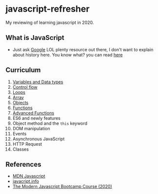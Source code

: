 # javascript-refresher

My reviewing of learning javascript in 2020.

## What is JavaScript

- Just ask [Google](https://www.google.com/) LOL plenty resource out there, I don't want to explain about history here. You know what? you can read [here](https://developer.mozilla.org/en-US/docs/Web/JavaScript)

## Curriculum

1. [Variables and Data types](https://github.com/xeusteerapat/javascript-refresher/tree/master/01_Variables)
2. [Control flow](https://github.com/xeusteerapat/javascript-refresher/tree/master/02_Control_Flow)
3. [Loops](https://github.com/xeusteerapat/javascript-refresher/tree/master/04_Loops)
4. [Array](https://github.com/xeusteerapat/javascript-refresher/tree/master/04_Array)
5. [Objects](https://github.com/xeusteerapat/javascript-refresher/tree/master/05_Objects)
6. [Functions](https://github.com/xeusteerapat/javascript-refresher/tree/master/06_Functions)
7. [Advanced Functions](https://github.com/xeusteerapat/javascript-refresher/tree/master/07_Advanced_Functions)
8. ES6 and newly features
9. Object method and the `this` keyword
10. DOM manipulation
11. Events
12. Asynchronous JavaScript
13. HTTP Request
14. Classes

## References

- [MDN Javascript](https://developer.mozilla.org/en-US/docs/Web/JavaScript)
- [javacript.info](https://javascript.info/)
- [The Modern Javascript Bootcamp Course (2020)](https://www.udemy.com/course/javascript-beginners-complete-tutorial/)
